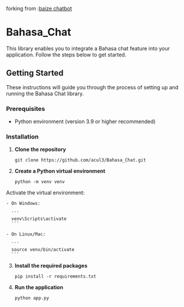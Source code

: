 forking from :[baize chatbot](https://github.com/project-baize/baize-chatbot)
# Bahasa_Chat

This library enables you to integrate a Bahasa chat feature into your application. Follow the steps below to get started.

## Getting Started

These instructions will guide you through the process of setting up and running the Bahasa Chat library.

### Prerequisites

- Python environment (version 3.9 or higher recommended)

### Installation

1. **Clone the repository**
  
    ```git clone https://github.com/acul3/Bahasa_Chat.git```


2. **Create a Python virtual environment**

     ```python -m venv venv```


Activate the virtual environment:

    - On Windows:

      ```
      venv\Scripts\activate
      ```

    - On Linux/Mac:

      ```
      source venv/bin/activate
      ```

3. **Install the required packages**

    ```pip install -r requirements.txt```


4. **Run the application**

    ```python app.py```
